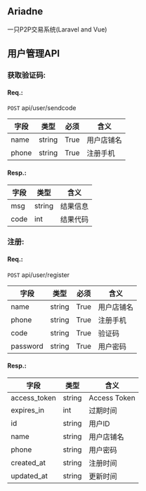 ## Ariadne

一只P2P交易系统(Laravel and Vue)

## 用户管理API

### 获取验证码:

#### Req.:
  
  ```POST``` api/user/sendcode

  |字段|类型|必须|含义|
  |---|---|---|---|
  |name|string|True|用户店铺名|
  |phone|string|True|注册手机|

#### Resp.:

  |字段|类型|含义|
  |---|---|---|
  |msg|string|结果信息|
  |code|int|结果代码|

### 注册:

#### Req.:

  ```POST``` api/user/register

  |字段|类型|必须|含义|
  |---|---|---|---|
  |name|string|True|用户店铺名|
  |phone|string|True|注册手机|
  |code|string|True|验证码|
  |password|string|True|用户密码|

#### Resp.:

  |字段|类型|含义|
  |---|---|---|
  |access_token|string|Access Token|
  |expires_in|int|过期时间|
  |id|string|用户ID|
  |name|string|用户店铺名|
  |phone|string|用户密码|
  |created_at|string|注册时间|
  |updated_at|string|更新时间|
